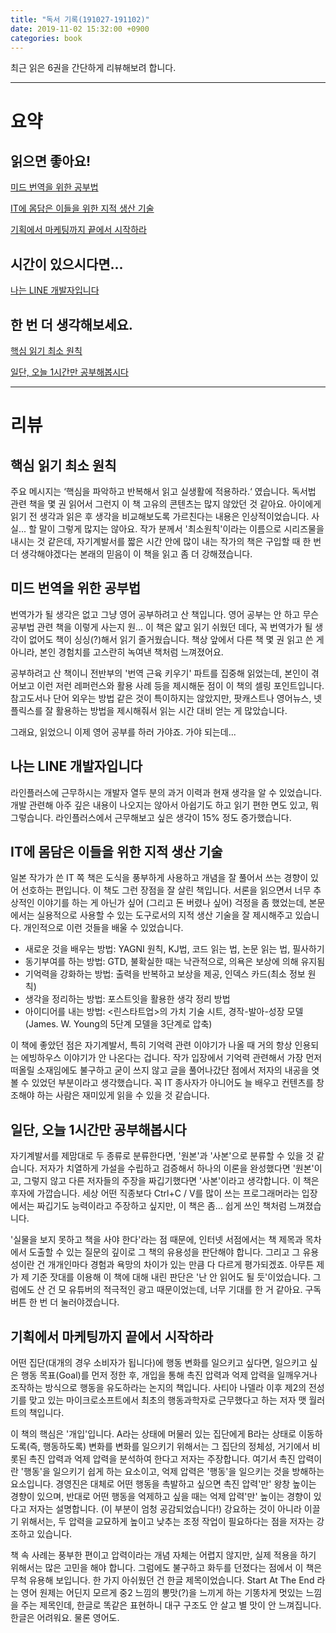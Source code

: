 ```yaml
---
title: "독서 기록(191027-191102)"
date: 2019-11-02 15:32:00 +0900
categories: book
---
```


최근 읽은 6권을 간단하게 리뷰해보려 합니다.

---
 
 
 
 
 
# 요약  

## 읽으면 좋아요!  

[미드 번역을 위한 공부법](http://www.aladin.co.kr/shop/wproduct.aspx?ItemId=208660337)  

[IT에 몸담은 이들을 위한 지적 생산 기술](http://www.aladin.co.kr/shop/wproduct.aspx?ItemId=210195417)  

[기획에서 마케팅까지 끝에서 시작하라](http://www.aladin.co.kr/shop/wproduct.aspx?ItemId=209138863)  

## 시간이 있으시다면...  

[나는 LINE 개발자입니다](http://www.aladin.co.kr/shop/wproduct.aspx?ItemId=204587884)

## 한 번 더 생각해보세요.  

[핵심 읽기 최소 원칙](http://www.aladin.co.kr/shop/wproduct.aspx?ItemId=208632080)  

[일단, 오늘 1시간만 공부해봅시다](http://www.aladin.co.kr/shop/wproduct.aspx?ItemId=195380024)  


---


# 리뷰



## 핵심 읽기 최소 원칙 

주요 메시지는 ‘핵심을 파악하고 반복해서 읽고 실생활에 적용하라.‘ 였습니다. 독서법 관련 책을 몇 권 읽어서 그런지 이 책 고유의 콘텐츠는 많지 않았던 것 같아요. 아이에게 읽기 전 생각과 읽은 후 생각을 비교해보도록 가르친다는 내용은 인상적이었습니다. 사실... 할 말이 그렇게 많지는 않아요. 작가 분께서 '최소원칙'이라는 이름으로 시리즈물을 내시는 것 같은데, 자기계발서를 짧은 시간 안에 많이 내는 작가의 책은 구입할 때 한 번 더 생각해야겠다는 본래의 믿음이 이 책을 읽고 좀 더 강해졌습니다.  



## 미드 번역을 위한 공부법

번역가가 될 생각은 없고 그냥 영어 공부하려고 산 책입니다. 영어 공부는 안 하고 무슨 공부법 관련 책을 이렇게 사는지 원... 이 책은 얇고 읽기 쉬웠던 데다, 꼭 번역가가 될 생각이 없어도 책이 싱싱(?)해서 읽기 즐거웠습니다. 책상 앞에서 다른 책 몇 권 읽고 쓴 게 아니라, 본인 경험치를 고스란히 녹여낸 책처럼 느껴졌어요.

공부하려고 산 책이니 전반부의 '번역 근육 키우기' 파트를 집중해 읽었는데, 본인이 겪어보고 이런 저런 레퍼런스와 활용 사례 등을 제시해둔 점이 이 책의 셀링 포인트입니다. 참고도서나 단어 외우는 방법 같은 것이 특이하지는 않았지만, 팟캐스트나 영어뉴스, 넷플릭스를 잘 활용하는 방법을 제시해줘서 읽는 시간 대비 얻는 게 많았습니다.

그래요, 읽었으니 이제 영어 공부를 하러 가야죠. 가야 되는데...  



## 나는 LINE 개발자입니다

라인플러스에 근무하시는 개발자 열두 분의 과거 이력과 현재 생각을 알 수 있었습니다. 개발 관련해 아주 깊은 내용이 나오지는 않아서 아쉽기도 하고 읽기 편한 면도 있고, 뭐 그렇습니다. 라인플러스에서 근무해보고 싶은 생각이 15% 정도 증가했습니다.  



## IT에 몸담은 이들을 위한 지적 생산 기술

일본 작가가 쓴 IT 쪽 책은 도식을 풍부하게 사용하고 개념을 잘 풀어서 쓰는 경향이 있어 선호하는 편입니다. 이 책도 그런 장점을 잘 살린 책입니다. 서론을 읽으면서 너무 추상적인 이야기를 하는 게 아닌가 싶어 (그리고 돈 버렸나 싶어) 걱정을 좀 했었는데, 본문에서는 실용적으로 사용할 수 있는 도구로서의 지적 생산 기술을 잘 제시해주고 있습니다. 개인적으로 이런 것들을 배울 수 있었습니다.

- 새로운 것을 배우는 방법: YAGNI 원칙, KJ법, 코드 읽는 법, 논문 읽는 법, 필사하기
- 동기부여를 하는 방법: GTD, 불확실한 때는 낙관적으로, 의욕은 보상에 의해 유지됨
- 기억력을 강화하는 방법: 출력을 반복하고 보상을 제공, 인덱스 카드(최소 정보 원칙)
- 생각을 정리하는 방법: 포스트잇을 활용한 생각 정리 방법
- 아이디어를 내는 방법: <린스타트업>의 가치 기술 시트, 경작-발아-성장 모델 (James. W. Young의 5단계 모델을 3단계로 압축)

이 책에 좋았던 점은 자기계발서, 특히 기억력 관련 이야기가 나올 때 거의 항상 인용되는 에빙하우스 이야기가 안 나온다는 겁니다. 작가 입장에서 기억력 관련해서 가장 먼저 떠올릴 소재임에도 불구하고 굳이 쓰지 않고 글을 풀어나갔단 점에서 저자의 내공을 엿볼 수 있었던 부분이라고 생각했습니다. 꼭 IT 종사자가 아니어도 늘 배우고 컨텐츠를 창조해야 하는 사람은 재미있게 읽을 수 있을 것 같습니다.  



## 일단, 오늘 1시간만 공부해봅시다

자기계발서를 제맘대로 두 종류로 분류한다면, '원본'과 '사본'으로 분류할 수 있을 것 같습니다. 저자가 치열하게 가설을 수립하고 검증해서 하나의 이론을 완성했다면 '원본'이고, 그렇지 않고 다른 저자들의 주장을 짜깁기했다면 '사본'이라고 생각합니다. 이 책은 후자에 가깝습니다. 세상 어떤 직종보다 Ctrl+C / V를 많이 쓰는 프로그래머라는 입장에서는 짜깁기도 능력이라고 주장하고 싶지만, 이 책은 좀... 쉽게 쓰인 책처럼 느껴졌습니다.

'실물을 보지 못하고 책을 사야 한다'라는 점 때문에, 인터넷 서점에서는 책 제목과 목차에서 도출할 수 있는 질문의 깊이로 그 책의 유용성을 판단해야 합니다. 그리고 그 유용성이란 건 개개인마다 경험과 욕망의 차이가 있는 만큼 다 다르게 평가되겠죠. 아무튼 제가 제 기준 잣대를 이용해 이 책에 대해 내린 판단은 '난 안 읽어도 될 듯'이었습니다. 그럼에도 산 건 모 유튜버의 적극적인 광고 때문이었는데, 너무 기대를 한 거 같아요. 구독 버튼 한 번 더 눌러야겠습니다.  



## 기획에서 마케팅까지 끝에서 시작하라

어떤 집단(대개의 경우 소비자가 됩니다)에 행동 변화를 일으키고 싶다면, 일으키고 싶은 행동 목표(Goal)를 먼저 정한 후, 개입을 통해 촉진 압력과 억제 압력을 일깨우거나 조작하는 방식으로 행동을 유도하라는 논지의 책입니다. 사티아 나델라 이후 제2의 전성기를 맞고 있는 마이크로소프트에서 최초의 행동과학자로 근무했다고 하는 저자 맷 월러트의 책입니다.

이 책의 핵심은 '개입'입니다. A라는 상태에 머물러 있는 집단에게 B라는 상태로 이동하도록(즉, 행동하도록) 변화를 변화를 일으키기 위해서는 그 집단의 정체성, 거기에서 비롯된 촉진 압력과 억제 압력을 분석하여 한다고 저자는 주장합니다. 여기서 촉진 압력이란 '행동'을 일으키기 쉽게 하는 요소이고, 억제 압력은 '행동'을 일으키는 것을 방해하는 요소입니다. 경영진은 대체로 어떤 행동을 촉발하고 싶으면 촉진 압력'만' 왕창 높이는 경향이 있으며, 반대로 어떤 행동을 억제하고 싶을 때는 억제 압력'만' 높이는 경향이 있다고 저자는 설명합니다. (이 부분이 엄청 공감되었습니다!) 강요하는 것이 아니라 이끌기 위해서는, 두 압력을 교묘하게 높이고 낮추는 조정 작업이 필요하다는 점을 저자는 강조하고 있습니다.

책 속 사례는 풍부한 편이고 압력이라는 개념 자체는 어렵지 않지만, 실제 적용을 하기 위해서는 많은 고민을 해야 합니다. 그럼에도 불구하고 화두를 던졌다는 점에서 이 책은 무척 유용해 보입니다. 한 가지 아쉬웠던 건 한글 제목이었습니다. Start At The End 라는 영어 원제는 어딘지 모르게 중2 느낌의 뽕맛(?)을 느끼게 하는 기똥차게 멋있는 느낌을 주는 제목인데, 한글로 똑같은 표현하니 대구 구조도 안 살고 별 맛이 안 느껴집니다. 한글은 어려워요. 물론 영어도.  

